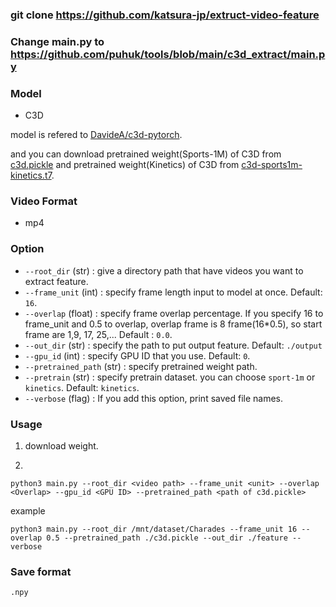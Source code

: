 ### git clone https://github.com/katsura-jp/extruct-video-feature
### Change main.py to https://github.com/puhuk/tools/blob/main/c3d_extract/main.py

### Model
- C3D

model is refered to [DavideA/c3d-pytorch](https://github.com/DavideA/c3d-pytorch).

and you can download pretrained weight(Sports-1M) of C3D from [c3d.pickle](http://imagelab.ing.unimore.it/files/c3d_pytorch/c3d.pickle)
and pretrained weight(Kinetics) of C3D from [c3d-sports1m-kinetics.t7](https://github.com/kenshohara/3D-ResNets/releases/download/1.0/c3d-sports1m-kinetics.t7).


### Video Format
- mp4

### Option
- `--root_dir` (str) : give a directory path that have videos you want to extract feature.
- `--frame_unit` (int) : specify frame length input to model at once. Default: `16`.
- `--overlap` (float) : specify frame overlap percentage. If you specify 16 to frame_unit and 0.5 to overlap,
overlap frame is 8 frame(16*0.5), so start frame are 1,9, 17, 25,... Default : `0.0`.
- `--out_dir` (str) : specify the path to put output feature. Default: `./output`
- `--gpu_id` (int) : specify GPU ID that you use. Default: `0`.
- `--pretrained_path` (str) : specify pretrained weight path.
- `--pretrain` (str) : specify pretrain dataset. you can choose `sport-1m` or `kinetics`. Default: `kinetics`.
- `--verbose` (flag) : If you add this option, print saved file names.

### Usage
1. download weight.

2. 
```
python3 main.py --root_dir <video path> --frame_unit <unit> --overlap <Overlap> --gpu_id <GPU ID> --pretrained_path <path of c3d.pickle>
```
example
```
python3 main.py --root_dir /mnt/dataset/Charades --frame_unit 16 --overlap 0.5 --pretrained_path ./c3d.pickle --out_dir ./feature --verbose
```
### Save format
`.npy`
